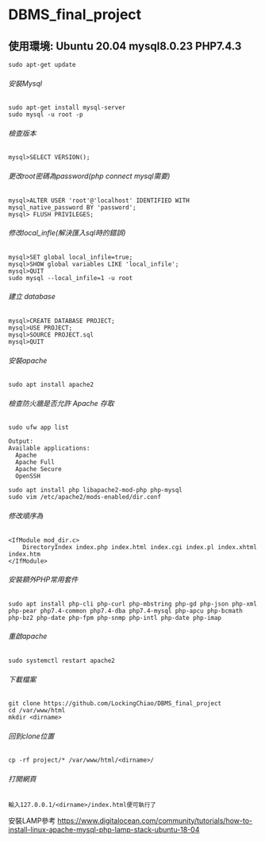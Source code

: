 # DBMS_final_project

## 使用環境: Ubuntu 20.04 mysql8.0.23 PHP7.4.3

```
sudo apt-get update
```
###### 安裝Mysql
```
sudo apt-get install mysql-server
sudo mysql -u root -p
```
###### 檢查版本
```
mysql>SELECT VERSION();
```
###### 更改root密碼為password(php connect mysql需要)
```
mysql>ALTER USER 'root'@'localhost' IDENTIFIED WITH mysql_native_password BY 'password';
mysql> FLUSH PRIVILEGES;
```
###### 修改local_infle(解決匯入sql時的錯誤)
```
mysql>SET global local_infile=true;
mysql>SHOW global variables LIKE 'local_infile';
mysql>QUIT
sudo mysql --local_infile=1 -u root
```
###### 建立 database
```
mysql>CREATE DATABASE PROJECT;
mysql>USE PROJECT;
mysql>SOURCE PROJECT.sql
mysql>QUIT
```
###### 安裝apache
```
sudo apt install apache2
```
###### 檢查防火牆是否允許 Apache 存取
```
sudo ufw app list
```
```
Output:
Available applications:
  Apache
  Apache Full
  Apache Secure
  OpenSSH
```
```
sudo apt install php libapache2-mod-php php-mysql
sudo vim /etc/apache2/mods-enabled/dir.conf
```
###### 修改順序為
```
<IfModule mod_dir.c>
    DirectoryIndex index.php index.html index.cgi index.pl index.xhtml index.htm
</IfModule>
```
###### 安裝額外PHP常用套件
```
sudo apt install php-cli php-curl php-mbstring php-gd php-json php-xml php-pear php7.4-common php7.4-dba php7.4-mysql php-apcu php-bcmath php-bz2 php-date php-fpm php-snmp php-intl php-date php-imap
```
###### 重啟apache
```
sudo systemctl restart apache2
```
###### 下載檔案
```
git clone https://github.com/LockingChiao/DBMS_final_project
cd /var/www/html
mkdir <dirname>
```
###### 回到clone位置
```
cp -rf project/* /var/www/html/<dirname>/
```
###### 打開網頁
```
輸入127.0.0.1/<dirname>/index.html便可執行了
```

安裝LAMP參考
https://www.digitalocean.com/community/tutorials/how-to-install-linux-apache-mysql-php-lamp-stack-ubuntu-18-04
